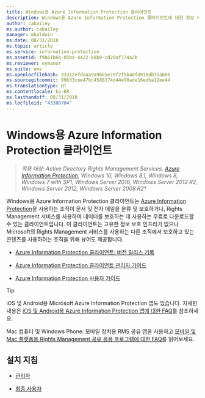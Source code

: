 ```yaml
---
title: Windows용 Azure Information Protection 클라이언트
description: Windows용 Azure Information Protection 클라이언트에 대한 정보 리소스입니다. 무료로 다운로드할 수 있는 이 클라이언트는 문서와 전자 메일을 분류하고 보호하려는 조직을 위한 것입니다.
author: cabailey
ms.author: cabailey
manager: mbaldwin
ms.date: 08/31/2018
ms.topic: article
ms.service: information-protection
ms.assetid: f9b61b6b-05ba-4422-b8b0-cd20af774a2b
ms.reviewer: eymanor
ms.suite: ems
ms.openlocfilehash: 33312efdaaa9a9b65e79f2f5b40fd910db35a686
ms.sourcegitcommit: 99b33cee47bc4588174d44e90ade16edba12ee44
ms.translationtype: HT
ms.contentlocale: ko-KR
ms.lasthandoff: 08/31/2018
ms.locfileid: "43380704"
---
```

# <a name="azure-information-protection-client-for-windows"></a>Windows용 Azure Information Protection 클라이언트

>*적용 대상: Active Directory Rights Management Services, [Azure Information Protection](https://azure.microsoft.com/pricing/details/information-protection), Windows 10, Windows 8.1, Windows 8, Windows 7 with SP1, Windows Server 2016, Windows Server 2012 R2, Windows Server 2012, Windows Server 2008 R2**

Windows용 Azure Information Protection 클라이언트는 [Azure Information Protection](../what-is-information-protection.md)을 사용하는 조직이 문서 및 전자 메일을 분류 및 보호하거나, Rights Management 서비스를 사용하여 데이터를 보호하는 데 사용하는 무료로 다운로드할 수 있는 클라이언트입니다. 이 클라이언트는 고유한 정보 보호 인프라가 없으나 Microsoft의 Rights Management 서비스를 사용하는 다른 조직에서 보호하고 있는 콘텐츠를 사용하려는 조직을 위해 뷰어도 제공합니다.

- [Azure Information Protection 클라이언트: 버전 릴리스 기록](client-version-release-history.md)

- [Azure Information Protection 클라이언트 관리자 가이드](client-admin-guide.md)

- [Azure Information Protection 사용자 가이드](client-user-guide.md)

> [!TIP]
> iOS 및 Android용 Microsoft Azure Information Protection 앱도 있습니다. 자세한 내용은 [iOS 및 Android용 Azure Information Protection 앱에 대한 FAQ](mobile-app-faq.md )를 참조하세요.
> 
> Mac 컴퓨터 및 Windows Phone: 모바일 장치용 RMS 공유 앱을 사용하고 [모바일 및 Mac 플랫폼용 Rights Management 공유 응용 프로그램에 대한 FAQ](http://technet.microsoft.com/dn451248)를 읽어보세요.

## <a name="install-instructions"></a>설치 지침

- [관리자](client-admin-guide-install.md)

- [최종 사용자](install-client-app.md)



